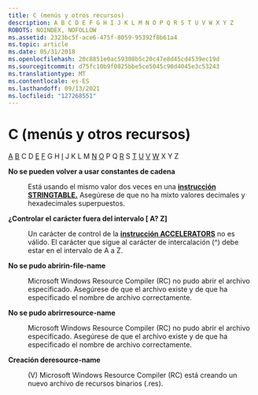 ```yaml
---
title: C (menús y otros recursos)
description: A B C D E F G H I J K L M N O P Q R S T U V W X Y Z
ROBOTS: NOINDEX, NOFOLLOW
ms.assetid: 2323bc5f-ace6-475f-8059-95392f8b61a4
ms.topic: article
ms.date: 05/31/2018
ms.openlocfilehash: 20c8851e0ac59308b5c20c47e8d45cd4539ec19d
ms.sourcegitcommit: d75fc10b9f0825bbe5ce5045c90d4045e3c53243
ms.translationtype: MT
ms.contentlocale: es-ES
ms.lasthandoff: 09/13/2021
ms.locfileid: "127268551"
---
```

# <a name="c-menus-and-other-resources"></a>C (menús y otros recursos)

[A](a.md) [B](b.md) C D [E](e.md) [F](f.md) G H [I](i.md) J K L M [N](n.md) [O](o.md) P Q [R](r.md) S [T](t.md) [U](u.md) [V](v.md) [W](w.md) X Y Z

<dl> <dt>

<span id="tools.c_1_gly"></span><span id="TOOLS.C_1_GLY"></span>**No se pueden volver a usar constantes de cadena**
</dt> <dd>

Está usando el mismo valor dos veces en una [**instrucción STRINGTABLE.**](stringtable-resource.md) Asegúrese de que no ha mixto valores decimales y hexadecimales superpuestos.

</dd> <dt>

<span id="tools.c_2_gly"></span><span id="TOOLS.C_2_GLY"></span>**¿Controlar el carácter fuera del intervalo \[ A? Z\]**
</dt> <dd>

Un carácter de control de la [**instrucción ACCELERATORS**](accelerators-resource.md) no es válido. El carácter que sigue al carácter de intercalación (^) debe estar en el intervalo de A a Z.

</dd> <dt>

<span id="tools.c_3_gly"></span><span id="TOOLS.C_3_GLY"></span>**No se pudo abririn-file-name**
</dt> <dd>

Microsoft Windows Resource Compiler (RC) no pudo abrir el archivo especificado. Asegúrese de que el archivo existe y de que ha especificado el nombre de archivo correctamente.

</dd> <dt>

<span id="tools.c_4_gly"></span><span id="TOOLS.C_4_GLY"></span>**No se pudo abrirresource-name**
</dt> <dd>

Microsoft Windows Resource Compiler (RC) no pudo abrir el archivo especificado. Asegúrese de que el archivo existe y de que ha especificado el nombre de archivo correctamente.

</dd> <dt>

<span id="tools.c_5_gly"></span><span id="TOOLS.C_5_GLY"></span>**Creación deresource-name**
</dt> <dd>

(V) Microsoft Windows Resource Compiler (RC) está creando un nuevo archivo de recursos binarios (.res).

</dd> </dl>

 

 




